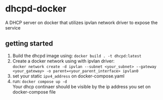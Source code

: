 # dhcpd-docker
A DHCP server on docker that utilizes ipvlan network driver to expose the service

## getting started
1. Build the dhcpd image using: `docker build . -t dhcpd:latest`
2. Create a docker network using with ipvlan driver:\
`docker network create -d ipvlan --subnet <your_subnet> --gateway <your_gateway> -o parent=<your_parent_interface> ipvlan0`
3. set your static `ipv4_address` on docker-compose.yaml  
4. run: `docker compose up -d`\
Your dhcp continaer should be visible by the ip address you set on docker-compose file
